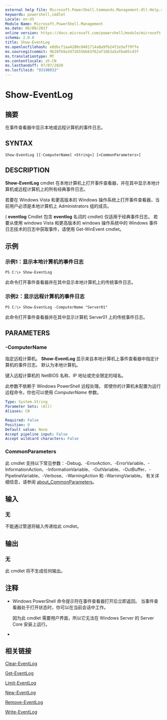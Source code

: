 ```yaml
---
external help file: Microsoft.PowerShell.Commands.Management.dll-Help.xml
keywords: powershell,cmdlet
Locale: en-US
Module Name: Microsoft.PowerShell.Management
ms.date: 06/09/2017
online version: https://docs.microsoft.com/powershell/module/microsoft.powershell.management/show-eventlog?view=powershell-5.1&WT.mc_id=ps-gethelp
schema: 2.0.0
title: Show-EventLog
ms.openlocfilehash: e8dbcf1aa4280c0481714a8a9fb24f2e5ef79ffe
ms.sourcegitcommit: 9b28fb9a3d72655bb63f62af18b3a5af6a05cd3f
ms.translationtype: MT
ms.contentlocale: zh-CN
ms.lasthandoff: 07/07/2020
ms.locfileid: "93198032"
---
```

# Show-EventLog

## 摘要
在事件查看器中显示本地或远程计算机的事件日志。

## SYNTAX

```
Show-EventLog [[-ComputerName] <String>] [<CommonParameters>]
```

## DESCRIPTION
**Show-EventLog** cmdlet 在本地计算机上打开事件查看器，并在其中显示本地计算机或远程计算机上的所有经典事件日志。

若要在 Windows Vista 和更高版本的 Windows 操作系统上打开事件查看器，当前用户必须是本地计算机上 Administrators 组的成员。

 ( **eventlog** Cmdlet 包含 **eventlog** 名词的 cmdlet) 仅适用于经典事件日志。
若要从使用 windows Vista 和更高版本的 windows 操作系统中的 Windows 事件日志技术的日志中获取事件，请使用 Get-WinEvent cmdlet。

## 示例

### 示例1：显示本地计算机的事件日志

```
PS C:\> Show-EventLog
```

此命令打开事件查看器并在其中显示本地计算机上的传统事件日志。

### 示例2：显示远程计算机的事件日志

```
PS C:\> Show-EventLog -ComputerName "Server01"
```

此命令打开事件查看器并在其中显示计算机 Server01 上的传统事件日志。

## PARAMETERS

### -ComputerName
指定远程计算机。
**Show-EventLog** 显示来自本地计算机上事件查看器中指定计算机的事件日志。
默认为本地计算机。

键入远程计算机的 NetBIOS 名称、IP 地址或完全限定的域名。

此参数不依赖于 Windows PowerShell 远程处理。
即使你的计算机未配置为运行远程命令，你也可以使用 *ComputerName* 参数。

```yaml
Type: System.String
Parameter Sets: (All)
Aliases: CN

Required: False
Position: 0
Default value: None
Accept pipeline input: False
Accept wildcard characters: False
```

### CommonParameters
此 cmdlet 支持以下常见参数：-Debug、-ErrorAction、-ErrorVariable、-InformationAction、-InformationVariable、-OutVariable、-OutBuffer、-PipelineVariable、-Verbose、-WarningAction 和 -WarningVariable。 有关详细信息，请参阅 [about_CommonParameters](https://go.microsoft.com/fwlink/?LinkID=113216)。

## 输入

### 无
不能通过管道将输入传递给此 cmdlet。

## 输出

### 无
此 cmdlet 将不生成任何输出。

## 注释

* Windows PowerShell 命令提示符在事件查看器打开后立即返回。 当事件查看器处于打开状态时，你可以在当前会话中工作。

  因为此 cmdlet 需要用户界面，所以它无法在 Windows Server 的 Server Core 安装上运行。

*

## 相关链接

[Clear-EventLog](Clear-EventLog.md)

[Get-EventLog](Get-EventLog.md)

[Limit-EventLog](Limit-EventLog.md)

[New-EventLog](New-EventLog.md)

[Remove-EventLog](Remove-EventLog.md)

[Write-EventLog](Write-EventLog.md)
